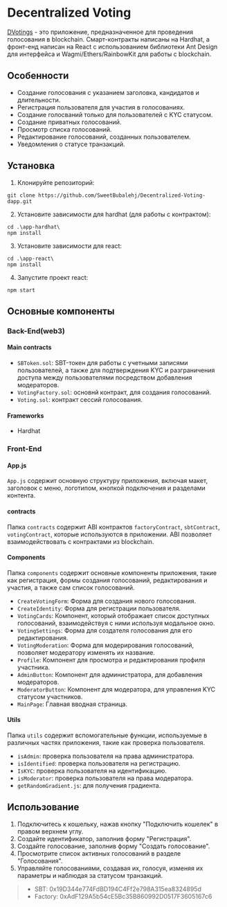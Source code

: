 # Decentralized Voting

[DVotings](https://dvotings.vercel.app/) - это приложение, предназначенное для проведения голосования в blockchain. Смарт-контракты написаны на Hardhat, а фронт-енд написан на React с использованием библиотеки Ant Design для интерфейса и Wagmi/Ethers/RainbowKit для работы с blockchain.

## Особенности

- Создание голосования с указанием заголовка, кандидатов и длительности.
- Регистрация пользователя для участия в голосованиях.
- Создание голосваний только для пользователей с KYC статусом.
- Создание приватных голосований.
- Просмотр списка голосований.
- Редактирование голосований, созданных пользователем.
- Уведомления о статусе транзакций.

## Установка

1. Клонируйте репозиторий:

```
git clone https://github.com/SweetBubalehj/Decentralized-Voting-dapp.git
```

2. Установите зависимости для hardhat (для работы с контрактом):

```
cd .\app-hardhat\
npm install
```

3. Установите зависимости для react:

```
cd .\app-react\
npm install
```

4. Запустите проект react:

```
npm start
```

## Основные компоненты

### Back-End(web3)

#### Main contracts

- `SBToken.sol`: SBT-токен для работы с учетными записями пользователей, а также для подтверждения KYC и разграничения доступа между пользователями посредством добавления модераторов.
- `VotingFactory.sol`: основнй контракт, для создания голосований.
- `Voting.sol`: контракт сессий голосования.

#### Frameworks

- Hardhat

### Front-End

#### App.js

`App.js` содержит основную структуру приложения, включая макет, заголовок с меню, логотипом, кнопкой подключения и разделами контента.

#### contracts

Папка `contracts` содержит ABI контрактов `factoryContract`, `sbtContract`, `votingContract`, которые используются в приложении. ABI позволяет взаимодействовать с контрактами из blockchain.

#### Components

Папка `components` содержит основные компоненты приложения, такие как регистрация, формы создания голосований, редактирования и участия, а также сам список голосований.

- `CreateVotingForm`: Форма для создания нового голосования.
- `CreateIdentity`: Форма для регистрации пользователя.
- `VotingCards`: Компонент, который отображает список доступных голосований, взаимодействуя с ними используя модальное окно.
- `VotingSettings`: Форма для создателя голосования для его редактирования.
- `VotingModeration`: Форма для модерирования голосований, позволяет модератору изменять их название.
- `Profile`: Компонент для просмотра и редактирования профиля участника.
- `AdminButton`: Компонент для администратора, для добавления модераторов.
- `ModeratorButton`: Компонент для модератора, для управления KYC статусом участников.
- `MainPage`: Главная вводная страница.

#### Utils

Папка `utils` содержит вспомогательные функции, используемые в различных частях приложения, такие как проверка пользователя.

- `isAdmin`: проверка пользователя на права администратора.
- `isIdentified`: проверка пользователя на регистрацию.
- `IsKYC`: проверка пользователя на идентификацию.
- `isModerator`: проверка пользователя на права модератора.
- `getRandomGradient.js`: для получения градиента.

## Использование

1. Подключитесь к кошельку, нажав кнопку "Подключить кошелек" в правом верхнем углу.
2. Создайте идентификатор, заполнив форму "Регистрация".
3. Создайте голосование, заполнив форму "Создать голосование".
4. Просмотрите список активных голосований в разделе "Голосования".
5. Управляйте голосованиями, создавая их, голосуя, изменяя их параметры и наблюдая за статусом транзакций.

> - SBT: 0x19D344e774FdBD194C4Ff2e798A315ea8324895d
> - Factory: 0xAdF129A5b54cE5Bc35B860992D0517F3605167c6
